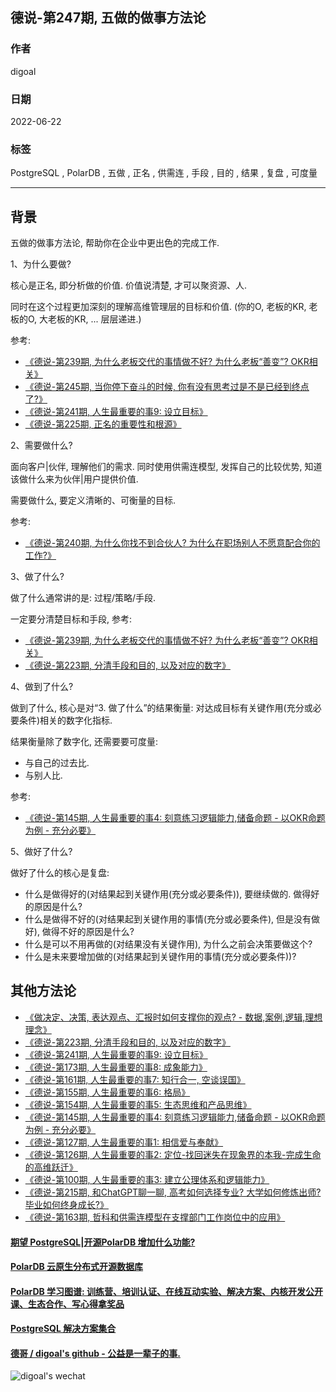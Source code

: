## 德说-第247期, 五做的做事方法论               
                                                                                    
### 作者                                                                                    
digoal                                                                                    
                                                                                    
### 日期                                                                                    
2022-06-22                                                                        
                                                                                    
### 标签                                                                                    
PostgreSQL , PolarDB , 五做 , 正名 , 供需连 , 手段 , 目的 , 结果 , 复盘 , 可度量                                                               
                                                                                    
----                                                                      
                                                                                    
## 背景   
五做的做事方法论, 帮助你在企业中更出色的完成工作.     
  
1、为什么要做?   
  
核心是正名, 即分析做的价值. 价值说清楚, 才可以聚资源、人.   
  
同时在这个过程更加深刻的理解高维管理层的目标和价值.  (你的O, 老板的KR, 老板的O, 大老板的KR, ... 层层递进.)  
  
参考:   
- [《德说-第239期, 为什么老板交代的事情做不好? 为什么老板“善变”? OKR相关》](../202306/20230609_01.md)    
- [《德说-第245期, 当你停下奋斗的时候, 你有没有思考过是不是已经到终点了?》](../202306/20230617_02.md)    
- [《德说-第241期, 人生最重要的事9: 设立目标》](../202306/20230613_01.md)    
- [《德说-第225期, 正名的重要性和根源》](../202305/20230507_01.md)    
  
2、需要做什么?   
  
面向客户|伙伴, 理解他们的需求.  同时使用供需连模型, 发挥自己的比较优势, 知道该做什么来为伙伴|用户提供价值.    
  
需要做什么, 要定义清晰的、可衡量的目标.    
  
参考:  
- [《德说-第240期, 为什么你找不到合伙人? 为什么在职场别人不愿意配合你的工作?》](../202306/20230609_02.md)    
  
3、做了什么?  
  
做了什么通常讲的是: 过程/策略/手段.  
  
一定要分清楚目标和手段, 参考:
- [《德说-第239期, 为什么老板交代的事情做不好? 为什么老板“善变”? OKR相关》](../202306/20230609_01.md)    
- [《德说-第223期, 分清手段和目的, 以及对应的数字》](../202304/20230420_01.md)    
  
4、做到了什么?  
  
做到了什么, 核心是对“3. 做了什么”的结果衡量: 对达成目标有关键作用(充分或必要条件)相关的数字化指标.     
  
结果衡量除了数字化, 还需要要可度量:    
- 与自己的过去比.   
- 与别人比.   
  
参考:  
- [《德说-第145期, 人生最重要的事4: 刻意练习逻辑能力,储备命题 - 以OKR命题为例 - 充分必要》](../202209/20220917_01.md)    
  
5、做好了什么?  
  
做好了什么的核心是复盘:   
- 什么是做得好的(对结果起到关键作用(充分或必要条件)), 要继续做的. 做得好的原因是什么?   
- 什么是做得不好的(对结果起到关键作用的事情(充分或必要条件), 但是没有做好), 做得不好的原因是什么?   
- 什么是可以不用再做的(对结果没有关键作用), 为什么之前会决策要做这个?   
- 什么是未来要增加做的(对结果起到关键作用的事情(充分或必要条件))?   
  
  
## 其他方法论  
- [《做决定、决策, 表达观点、汇报时如何支撑你的观点?  - 数据,案例,逻辑,理想理念》](../202104/20210414_04.md)    
- [《德说-第223期, 分清手段和目的, 以及对应的数字》](../202304/20230420_01.md)    
- [《德说-第241期, 人生最重要的事9: 设立目标》](../202306/20230613_01.md)    
- [《德说-第173期, 人生最重要的事8: 成象能力》](../202211/20221116_03.md)    
- [《德说-第161期, 人生最重要的事7: 知行合一, 空谈误国》](../202210/20221021_01.md)    
- [《德说-第155期, 人生最重要的事6: 格局》](../202210/20221002_01.md)    
- [《德说-第154期, 人生最重要的事5: 生态思维和产品思维》](../202210/20221001_03.md)    
- [《德说-第145期, 人生最重要的事4: 刻意练习逻辑能力,储备命题 - 以OKR命题为例 - 充分必要》](../202209/20220917_01.md)    
- [《德说-第127期, 人生最重要的事1: 相信爱与奉献》](../202208/20220822_01.md)    
- [《德说-第126期, 人生最重要的事2: 定位-找回迷失在现象界的本我-完成生命的高维跃迁》](../202208/20220819_03.md)    
- [《德说-第100期, 人生最重要的事3: 建立公理体系和逻辑能力》](../202206/20220610_01.md)    
- [《德说-第215期, 和ChatGPT聊一聊, 高考如何选择专业? 大学如何修炼出师? 毕业如何终身成长?》](../202303/20230331_09.md)    
- [《德说-第163期, 哲科和供需连模型在支撑部门工作岗位中的应用》](../202210/20221022_02.md)    
    
  
#### [期望 PostgreSQL|开源PolarDB 增加什么功能?](https://github.com/digoal/blog/issues/76 "269ac3d1c492e938c0191101c7238216")
  
  
#### [PolarDB 云原生分布式开源数据库](https://github.com/ApsaraDB "57258f76c37864c6e6d23383d05714ea")
  
  
#### [PolarDB 学习图谱: 训练营、培训认证、在线互动实验、解决方案、内核开发公开课、生态合作、写心得拿奖品](https://www.aliyun.com/database/openpolardb/activity "8642f60e04ed0c814bf9cb9677976bd4")
  
  
#### [PostgreSQL 解决方案集合](../201706/20170601_02.md "40cff096e9ed7122c512b35d8561d9c8")
  
  
#### [德哥 / digoal's github - 公益是一辈子的事.](https://github.com/digoal/blog/blob/master/README.md "22709685feb7cab07d30f30387f0a9ae")
  
  
![digoal's wechat](../pic/digoal_weixin.jpg "f7ad92eeba24523fd47a6e1a0e691b59")
  
